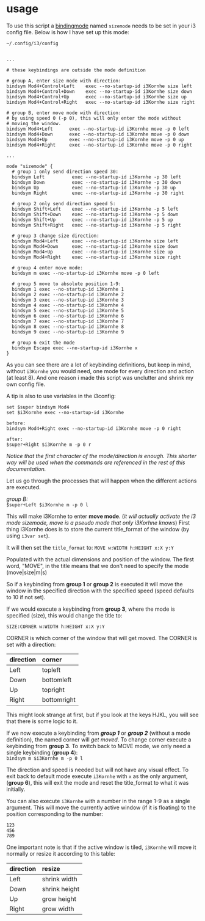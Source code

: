 # usage

To use this script a [bindingmode](https://i3wm.org/docs/userguide.html#binding_modes) named `sizemode` needs to be set in your i3 config file. Below is how I have set up this mode:

`~/.config/i3/config`   

``` text

...

# these keybindings are outside the mode definition

# group A, enter size mode with direction:
bindsym Mod4+Control+Left    exec --no-startup-id i3Kornhe size left
bindsym Mod4+Control+Down    exec --no-startup-id i3Kornhe size down
bindsym Mod4+Control+Up      exec --no-startup-id i3Kornhe size up
bindsym Mod4+Control+Right   exec --no-startup-id i3Kornhe size right

# group B, enter move mode with direction:
# by using speed 0 (-p 0), this will only enter the mode without
# moving the window.
bindsym Mod4+Left      exec --no-startup-id i3Kornhe move -p 0 left
bindsym Mod4+Down      exec --no-startup-id i3Kornhe move -p 0 down
bindsym Mod4+Up        exec --no-startup-id i3Kornhe move -p 0 up
bindsym Mod4+Right     exec --no-startup-id i3Kornhe move -p 0 right

...

mode "sizemode" {
  # group 1 only send direction speed 30:
  bindsym Left          exec --no-startup-id i3Kornhe -p 30 left
  bindsym Down          exec --no-startup-id i3Kornhe -p 30 down
  bindsym Up            exec --no-startup-id i3Kornhe -p 30 up
  bindsym Right         exec --no-startup-id i3Kornhe -p 30 right
  
  # group 2 only send direction speed 5:
  bindsym Shift+Left    exec --no-startup-id i3Kornhe -p 5 left
  bindsym Shift+Down    exec --no-startup-id i3Kornhe -p 5 down
  bindsym Shift+Up      exec --no-startup-id i3Kornhe -p 5 up
  bindsym Shift+Right   exec --no-startup-id i3Kornhe -p 5 right

  # group 3 change size direction:
  bindsym Mod4+Left     exec --no-startup-id i3Kornhe size left
  bindsym Mod4+Down     exec --no-startup-id i3Kornhe size down
  bindsym Mod4+Up       exec --no-startup-id i3Kornhe size up
  bindsym Mod4+Right    exec --no-startup-id i3Kornhe size right

  # group 4 enter move mode:
  bindsym m exec --no-startup-id i3Kornhe move -p 0 left

  # group 5 move to absolute position 1-9:
  bindsym 1 exec --no-startup-id i3Kornhe 1
  bindsym 2 exec --no-startup-id i3Kornhe 2
  bindsym 3 exec --no-startup-id i3Kornhe 3
  bindsym 4 exec --no-startup-id i3Kornhe 4
  bindsym 5 exec --no-startup-id i3Kornhe 5
  bindsym 6 exec --no-startup-id i3Kornhe 6
  bindsym 7 exec --no-startup-id i3Kornhe 7
  bindsym 8 exec --no-startup-id i3Kornhe 8
  bindsym 9 exec --no-startup-id i3Kornhe 9

  # group 6 exit the mode
  bindsym Escape exec --no-startup-id i3Kornhe x
}
```

As you can see there are a lot of keybinding definitions, but keep in mind, without `i3Kornhe` you would need, one mode for every direction and action (at least 8). And one reason i made this script was unclutter and shrink my own config file.  

A tip is also to use variables in the i3config:  
``` text
set $super bindsym Mod4
set $i3Kornhe exec --no-startup-id i3Kornhe
```

``` text
before:  
bindsym Mod4+Right exec --no-startup-id i3Kornhe move -p 0 right

after:  
$super+Right $i3Kornhe m -p 0 r
```

*Notice that the first character of the mode/direction is enough. This shorter way will be used when the commands are referenced in the rest of this documentation.*  

Let us go through the processes that will happen when the different actions are executed.  

*group B:*  
`$super+Left $i3Kornhe m -p 0 l`  

This will make i3Kornhe to enter **move mode**. (*it will actually activate the i3 mode sizemode, move is a pseudo mode that only i3Korhne knows*) First thing i3Kornhe does is to store the current title_format of the window (by using `i3var set`).  

It will then set the `title_format` to: `MOVE w:WIDTH h:HEIGHT x:X y:Y`  

Populated with the actual dimensions and position of the window. The first word, "MOVE", in the title means that we don't need to specify the mode (move|size|m|s)  

So if a keybinding from **group 1** or **group 2** is executed it will move the window in the specified direction with the specified speed (speed defaults to 10 if not set).  

If we would execute a keybinding from **group 3**, where the mode is specified (size), this would change the title to:  

`SIZE:CORNER w:WIDTH h:HEIGHT x:X y:Y`   

CORNER is which corner of the window that will get moved. The CORNER is set with a direction:  

| direction | corner
|:----------|:------
| Left      | topleft
| Down      | bottomleft
| Up        | topright
| Right     | bottomright

This might look strange at first, but if you look at the keys HJKL, you will see that there is some logic to it.

If we now execute a keybinding from ***group 1*** or ***group 2*** (without a mode definition), the named corner will *get moved*. To change corner execute a keybinding from **group 3**. To switch back to MOVE mode, we only need a single keybinding (**group 4**):  
`bindsym m $i3Kornhe m -p 0 l`


The direction and speed is needed but will not have any visual effect. To exit back to default mode execute `i3Kornhe` with `x` as the only argument, (**group 6**), this will exit the mode and reset the title_format to what it was initially.  

You can also execute `i3Kornhe` with a number in the range 1-9 as a single argument. This will move the currently active window (if it is floating) to the position corresponding to the number:  

``` text
123
456
789
```

One important note is that if the active window is tiled, `i3Kornhe` will move it normally or resize it according to this table:  

| direction | resize
|:----------|:-------------
| Left      | shrink width
| Down      | shrink height
| Up        | grow height
| Right     | grow width

